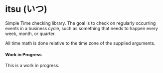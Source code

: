 itsu (いつ)
===========

Simple Time checking library. The goal is to check on regularly occurring events in a business cycle, such as something that needs to happen every week, month, or quarter.

All time math is done relative to the time zone of the supplied arguments.

#### Work in Progress

This is a work in progress.
